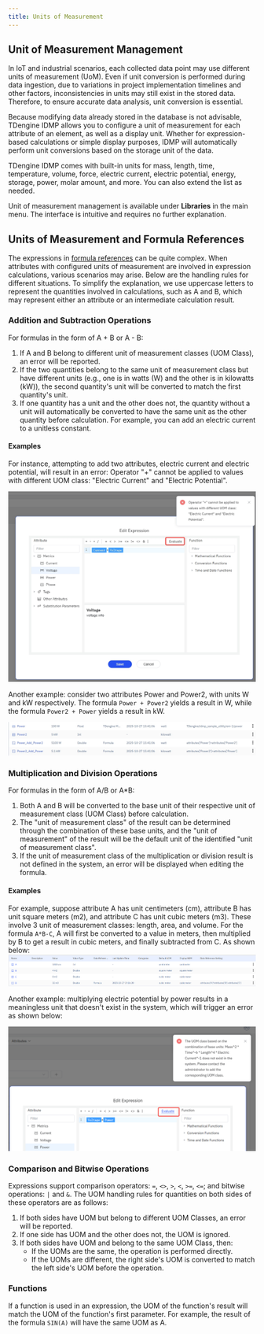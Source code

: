 ```yaml
---
title: Units of Measurement
---
```


## Unit of Measurement Management

In IoT and industrial scenarios, each collected data point may use different units of measurement (UoM). Even if unit conversion is performed during data ingestion, due to variations in project implementation timelines and other factors, inconsistencies in units may still exist in the stored data. Therefore, to ensure accurate data analysis, unit conversion is essential.

Because modifying data already stored in the database is not advisable, TDengine IDMP allows you to configure a unit of measurement for each attribute of an element, as well as a display unit. Whether for expression-based calculations or simple display purposes, IDMP will automatically perform unit conversions based on the storage unit of the data.

TDengine IDMP comes with built-in units for mass, length, time, temperature, volume, force, electric current, electric potential, energy, storage, power, molar amount, and more. You can also extend the list as needed.

Unit of measurement management is available under **Libraries** in the main menu. The interface is intuitive and requires no further explanation.

## Units of Measurement and Formula References

The expressions in [formula references](../basic/data-model#公式) can be quite complex. When attributes with configured units of measurement are involved in expression calculations, various scenarios may arise. Below are the handling rules for different situations. To simplify the explanation, we use uppercase letters to represent the quantities involved in calculations, such as A and B, which may represent either an attribute or an intermediate calculation result.

### Addition and Subtraction Operations

For formulas in the form of A + B or A - B:
1. If A and B belong to different unit of measurement classes (UOM Class), an error will be reported.
2. If the two quantities belong to the same unit of measurement class but have different units (e.g., one is in watts (W) and the other is in kilowatts (kW)), the second quantity's unit will be converted to match the first quantity's unit.
3. If one quantity has a unit and the other does not, the quantity without a unit will automatically be converted to have the same unit as the other quantity before calculation. For example, you can add an electric current to a unitless constant.

#### Examples
For instance, attempting to add two attributes, electric current and electric potential, will result in an error: Operator "+" cannot be applied to values with different UOM class: "Electric Current" and "Electric Potential".

![formula with uom example 1](./formula-uom.jpg)

Another example: consider two attributes Power and Power2, with units W and kW respectively. The formula `Power + Power2` yields a result in W, while the formula `Power2 + Power` yields a result in kW.

![power add power2](./power_add_power2.jpg)


### Multiplication and Division Operations

For formulas in the form of A/B or A*B:
1. Both A and B will be converted to the base unit of their respective unit of measurement class (UOM Class) before calculation.
2. The "unit of measurement class" of the result can be determined through the combination of these base units, and the "unit of measurement" of the result will be the default unit of the identified "unit of measurement class".
3. If the unit of measurement class of the multiplication or division result is not defined in the system, an error will be displayed when editing the formula.

#### Examples
For example, suppose attribute A has unit centimeters (cm), attribute B has unit square meters (m2), and attribute C has unit cubic meters (m3). These involve 3 unit of measurement classes: length, area, and volume. For the formula `A*B-C`, A will first be converted to a value in meters, then multiplied by B to get a result in cubic meters, and finally subtracted from C. As shown below:
![formula A * B -C](./formula_abcd.png)

Another example: multiplying electric potential by power results in a meaningless unit that doesn't exist in the system, which will trigger an error as shown below:

![uom not defined](./uom_not_defined.png)

### Comparison and Bitwise Operations

Expressions support comparison operators: `=`, `<>`, `>`, `<`, `>=`, `<=`; and bitwise operations: `|` and `&`. The UOM handling rules for quantities on both sides of these operators are as follows:
1. If both sides have UOM but belong to different UOM Classes, an error will be reported.
2. If one side has UOM and the other does not, the UOM is ignored.
3. If both sides have UOM and belong to the same UOM Class, then:
    * If the UOMs are the same, the operation is performed directly.
    * If the UOMs are different, the right side's UOM is converted to match the left side's UOM before the operation.

### Functions

If a function is used in an expression, the UOM of the function's result will match the UOM of the function's first parameter. For example, the result of the formula `SIN(A)` will have the same UOM as A.
